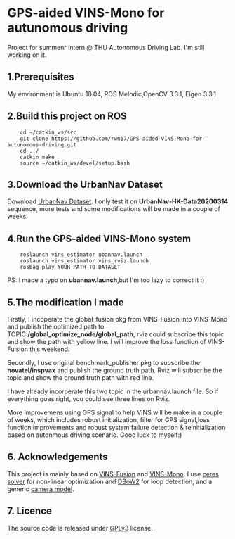 # GPS-aided VINS-Mono for autunomous driving
Project for summenr intern @ THU Autonomous Driving Lab. I'm still working on it.

## 1.Prerequisites 

My environment is Ubuntu 18.04, ROS Melodic,OpenCV 3.3.1, Eigen 3.3.1

## 2.Build this project on ROS
```
    cd ~/catkin_ws/src
    git clone https://github.com/rwn17/GPS-aided-VINS-Mono-for-autunomous-driving.git
    cd ../
    catkin_make
    source ~/catkin_ws/devel/setup.bash
 ```
 
 ## 3.Download the UrbanNav Dataset
 
 Download [UrbanNav Dataset](https://www.polyu-ipn-lab.com/urbannav). I only test it on **UrbanNav-HK-Data20200314** sequence, more tests and some modifications will be made in a couple of weeks.
 
 ## 4.Run the GPS-aided VINS-Mono system
 
 ```
     roslaunch vins_estimator ubannav.launch
     roslaunch vins_estimator vins_rviz.launch
     rosbag play YOUR_PATH_TO_DATASET
 ```
 PS: I made a typo on **ubannav.launch**,but I'm too lazy to correct it :)
 
 ## 5.The modification I made
 
Firstly, I incoperate the global_fusion pkg from VINS-Fusion into VINS-Mono and publish the optimized path to TOPIC:**/global_optimize_node/global_path**, rviz could subscribe this topic and show the path with yellow line. I will improve the loss function of VINS-Fuision this weekend.

Secondly, I use original benchmark_publisher pkg to subscribe the **novatel/inspvax**  and publish the ground truth path. Rviz will subscribe the topic and show the ground truth path with red line.

I have already incorperate this two topic in the urbannav.launch file. So if everything goes right, you could see three lines on Rviz.

More improvemens using GPS signal to help VINS will be make in a couple of weeks, which includes robust initialization, filter for GPS signal,loss function improvements and robust system failure detection & reinitialization based on autonmous driving scenario. Good luck to myself:)

## 6. Acknowledgements
This project is mainly based on [VINS-Fusion](https://github.com/HKUST-Aerial-Robotics/VINS-Fusion) and [VINS-Mono](https://ieeexplore.ieee.org/document/8421746/?arnumber=8421746&source=authoralert). I use [ceres solver](http://ceres-solver.org/) for non-linear optimization and [DBoW2](https://github.com/dorian3d/DBoW2) for loop detection, and a generic [camera model](https://github.com/hengli/camodocal).

## 7. Licence
The source code is released under [GPLv3](http://www.gnu.org/licenses/) license.

 
